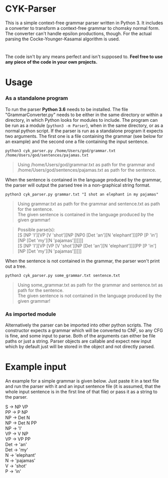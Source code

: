 # CYK-Parser

This is a simple context-free grammar parser written in Python 3.
It includes a converter to transform a context-free grammar to chomsky normal form. The converter can't handle epsilon productions, though. For the actual parsing the Cocke-Younger-Kasamai algorithm is used.

#

The code isn't by any means perfect and isn't supposed to.
**Feel free to use any piece of the code in your own projects.**

# Usage
### As a standalone program
To run the parser **Python 3.6** needs to be installed. The file "GrammarConverter.py" needs to be either in the same directory or within a directory, in which Python looks for modules to include. The program can be run as a module (`python3 -m Parser`), when
in the same directory, or as a normal python script. If the parser is run as a standalone program it expects two arguments. The first one is a file containing the grammar (see below for an example) and the second one a file containing the input sentence.

`python3 cyk_parser.py /home/Users/god/grammar.txt /home/Users/god/sentences/pajamas.txt`

> Using /home/Users/god/grammar.txt as path for the grammar and /home/Users/god/sentences/pajamas.txt
as path for the sentence.

When the sentence is contained in the language produced by the grammar, the parser will output the parsed tree in a non-graphical string format.

`python3 cyk_parser.py grammar.txt "I shot an elephant in my pajamas"`  
> Using grammar.txt as path for the grammar and sentence.txt as path for the sentence.  
The given sentence is contained in the language produced by the given grammar!

> Possible parse(s):  
[S [NP 'I'][VP [V 'shot'][NP [NP0 [Det 'an'][N 'elephant']][PP [P 'in'][NP [Det 'my'][N 'pajamas']]]]]]  
[S [NP 'I'][VP [VP [V 'shot'][NP [Det 'an'][N 'elephant']]][PP [P 'in'][NP [Det 'my'][N 'pajamas']]]]]

When the sentence is not contained in the grammar, the parser won't print out a tree.

`python3 cyk_parser.py some_grammar.txt sentence.txt`

> Using some_grammar.txt as path for the grammar and sentence.txt as path for the sentence.  
The given sentence is not contained in the language produced by the given grammar!

### As imported module
Alternatively the parser can be imported into other python scripts. The constructor expects a grammar which will be converted to CNF, so any CFG is fine, and some input to parse. Both of the arguments can either be file paths or just a string. Parser objects are callable and expect new input which by default just will be stored in the object and not directly parsed.

# Example input
An example for a simple grammar is given below. Just paste it in a text file and run the parser with it and an input sentence file (it is assumed, that the whole input sentence is in the first line of that file) or pass it as a string to the parser.  

S -> NP VP  
PP -> P NP  
NP -> Det N  
NP -> Det N PP  
NP -> 'I'  
VP -> V NP  
VP -> VP PP  
Det -> 'an'  
Det -> 'my'  
N -> 'elephant'  
N -> 'pajamas'  
V -> 'shot'  
P -> 'in'  

